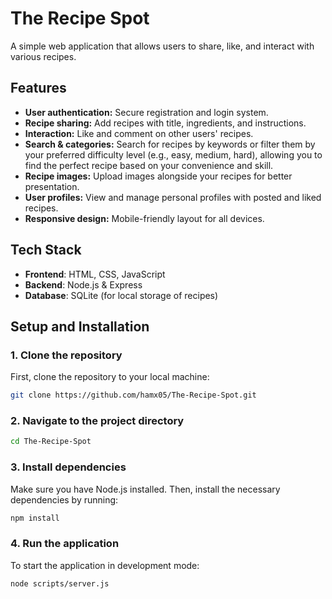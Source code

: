 # The Recipe Spot

A simple web application that allows users to share, like, and interact with various recipes.

## Features
- **User authentication:** Secure registration and login system.
- **Recipe sharing:** Add recipes with title, ingredients, and instructions.
- **Interaction:** Like and comment on other users' recipes.
- **Search & categories:** Search for recipes by keywords or filter them by your preferred difficulty level (e.g., easy, medium, hard), allowing you to find the perfect recipe based on your convenience and skill.
- **Recipe images:** Upload images alongside your recipes for better presentation.
- **User profiles:** View and manage personal profiles with posted and liked recipes.
- **Responsive design:** Mobile-friendly layout for all devices.

## Tech Stack
- **Frontend**: HTML, CSS, JavaScript
- **Backend**: Node.js & Express
- **Database**: SQLite (for local storage of recipes)

## Setup and Installation

### 1. Clone the repository
First, clone the repository to your local machine:
```bash
git clone https://github.com/hamx05/The-Recipe-Spot.git
```

### 2. Navigate to the project directory
```bash
cd The-Recipe-Spot
```

### 3. Install dependencies
Make sure you have Node.js installed. Then, install the necessary dependencies by running:
```bash
npm install
```

### 4. Run the application
To start the application in development mode:
```bash
node scripts/server.js
```
